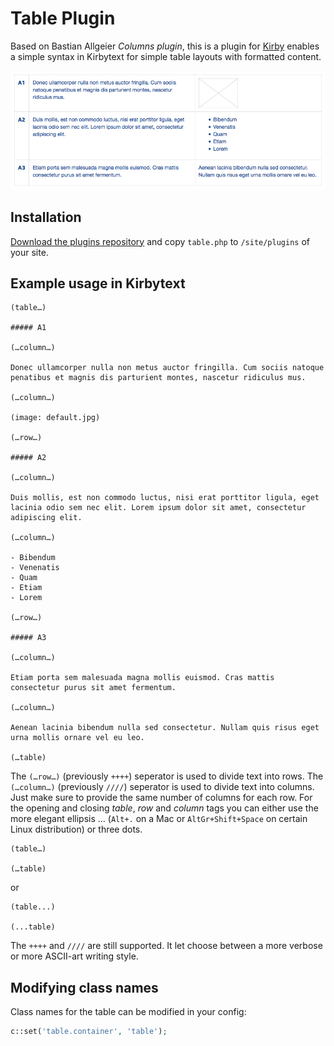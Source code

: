 # Table Plugin

Based on Bastian Allgeier *Columns plugin*, this is a plugin for [Kirby](http://getkirby.com/) enables a simple syntax in Kirbytext for simple table layouts with formatted content.

![Table](table.png)

## Installation

[Download the plugins repository](https://github.com/julien-gargot/kirby-plugin-table/archive/master.zip) and copy `table.php` to `/site/plugins` of your site.

## Example usage in Kirbytext

```
(table…)

##### A1

(…column…)

Donec ullamcorper nulla non metus auctor fringilla. Cum sociis natoque penatibus et magnis dis parturient montes, nascetur ridiculus mus.

(…column…)

(image: default.jpg)

(…row…)

##### A2

(…column…)

Duis mollis, est non commodo luctus, nisi erat porttitor ligula, eget lacinia odio sem nec elit. Lorem ipsum dolor sit amet, consectetur adipiscing elit.

(…column…)

- Bibendum
- Venenatis
- Quam
- Etiam
- Lorem

(…row…)

##### A3

(…column…)

Etiam porta sem malesuada magna mollis euismod. Cras mattis consectetur purus sit amet fermentum.

(…column…)

Aenean lacinia bibendum nulla sed consectetur. Nullam quis risus eget urna mollis ornare vel eu leo.

(…table)
```

The `(…row…)` (previously `++++`) seperator is used to divide text into rows. The `(…column…)` (previously `////`) seperator is used to divide text into columns. Just make sure to provide the same number of columns for each row. For the opening and closing *table*, *row* and *column* tags you can either use the more elegant ellipsis … (`Alt+.` on a Mac or `AltGr+Shift+Space` on certain Linux distribution) or three dots.

```
(table…)

(…table)
```

or

```
(table...)

(...table)
```

The `++++` and `////` are still supported. It let choose between a more verbose or more ASCII-art writing style.

## Modifying class names

Class names for the table can be modified in your config:

```php
c::set('table.container', 'table');
```

